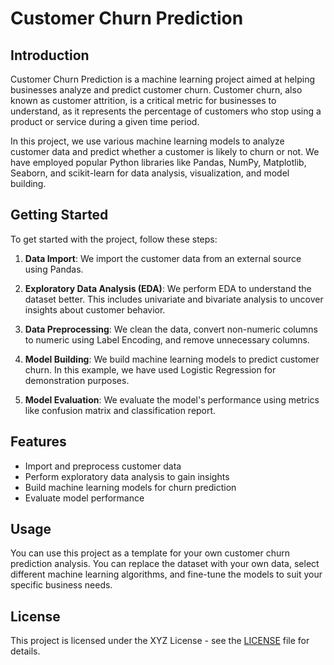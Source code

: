 # Customer Churn Prediction

## Introduction

Customer Churn Prediction is a machine learning project aimed at helping businesses analyze and predict customer churn. Customer churn, also known as customer attrition, is a critical metric for businesses to understand, as it represents the percentage of customers who stop using a product or service during a given time period.

In this project, we use various machine learning models to analyze customer data and predict whether a customer is likely to churn or not. We have employed popular Python libraries like Pandas, NumPy, Matplotlib, Seaborn, and scikit-learn for data analysis, visualization, and model building.

## Getting Started

To get started with the project, follow these steps:

1. **Data Import**: We import the customer data from an external source using Pandas.

2. **Exploratory Data Analysis (EDA)**: We perform EDA to understand the dataset better. This includes univariate and bivariate analysis to uncover insights about customer behavior.

3. **Data Preprocessing**: We clean the data, convert non-numeric columns to numeric using Label Encoding, and remove unnecessary columns.

4. **Model Building**: We build machine learning models to predict customer churn. In this example, we have used Logistic Regression for demonstration purposes.

5. **Model Evaluation**: We evaluate the model's performance using metrics like confusion matrix and classification report.

## Features

- Import and preprocess customer data
- Perform exploratory data analysis to gain insights
- Build machine learning models for churn prediction
- Evaluate model performance

## Usage

You can use this project as a template for your own customer churn prediction analysis. You can replace the dataset with your own data, select different machine learning algorithms, and fine-tune the models to suit your specific business needs.

## License

This project is licensed under the XYZ License - see the [LICENSE](LICENSE) file for details.

